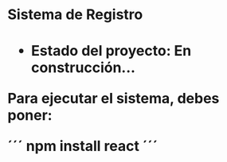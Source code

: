 <h1> Sistema de Registro <h1>

- Estado del proyecto: En construcción...

Para ejecutar el sistema, debes poner:

´´´ npm install react ´´´

